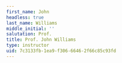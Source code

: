 ```yaml
---
first_name: John
headless: true
last_name: Williams
middle_initial: ''
salutation: Prof.
title: Prof. John Williams
type: instructor
uid: 7c3133fb-1ea9-f306-6646-2f66c85c93fd
---
```

